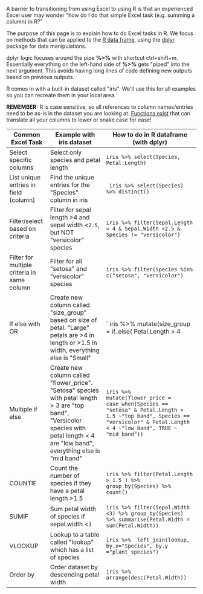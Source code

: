 A barrier to transitioning from using Excel to using R is that an experienced Excel user may wonder "how do I do that simple Excel task (e.g. summing a column) in R?" 

The purpose of this page is to explain how to do Excel tasks in R. We focus on methods that can be applied to the [R data frame](https://www.rdocumentation.org/packages/base/versions/3.6.2/topics/data.frame), using the [dplyr](https://www.rdocumentation.org/packages/dplyr/versions/0.7.8) package for data manipulations.  

dplyr logic focuses around the pipe **%>%** with shortcut ctrl+shift+m. Essentially everything on the left-hand side of **%>%** gets "piped" into the next argument. This avoids having long lines of code defining new outputs based on previous outputs.

R comes in with a built-in dataset called "iris". We'll use this for all examples so you can recreate them in your local area.

**REMEMBER:** R is case sensitive, so all references to column names/entries need to be as-is in the dataset you are looking at. [Functions exist](https://www.rdocumentation.org/packages/janitor/versions/1.2.0/topics/clean_names) that can translate all your columns to lower or snake case for ease!

| **Common Excel Task** | **Example with iris dataset** | **How to do in R dataframe (with dplyr)** |
|--|--|--|
|Select specific columns| Select only species and petal length  | `iris %>% select(Species, Petal.Length)`|
| List unique entries in field (column) | Find the unique entries for the "Species" column in iris | ` iris %>% select(Species) %>% distinct()` |
| Filter/select based on criteria | Filter for sepal length >4 and sepal width <`2.5`, but NOT "versicolor" species | ` iris %>% filter(Sepal.Length > 4 & Sepal.Width <2.5 & Species != "versicolor") ` |
| Filter for multiple criteria in same column | Filter for all "setosa" and "versicolor" species | `iris %>% filter(Species %in% c("setosa", "versicolor")`|
| If else with OR | Create new column called "size_group" based on size of petal. "Large" petals are >4 in length or >1.5 in width, everything else is "Small"| ` iris %>% mutate(size_group = if_else( Petal.Length > 4 | Petal.Width >1.5, "Large", "Small"))`|
| Multiple if else |  Create new column called "flower_price". "Setosa" species with petal length > 3 are "top band", "Versicolor species with petal length < 4 are "low band", everything else is "mid band" | `iris %>%  mutate(flower_price = case_when(Species == "setosa" & Petal.Length > 1.5 ~"top band", Species == "versicolor" & Petal.Length < 4 ~"low_band", TRUE ~ "mid_band"))`
| COUNTIF | Count the number of species if they have a petal length >1.5 | `iris %>% filter(Petal.Length > 1.5 ) %>% group_by(Species) %>% count()`|
| SUMIF | Sum petal width of species if sepal width <`3`| `iris %>% filter(Sepal.Width <3) %>% group_by(Species) %>% summarise(Petal.Width = sum(Petal.Width))`|
| VLOOKUP | Lookup to a table called "lookup" which has a list of species | `iris %>%  left_join(lookup, by.x="Species", by.y ="plant_species")`|
| Order by | Order dataset by descending petal width | `iris %>% arrange(desc(Petal.Width))` | 
